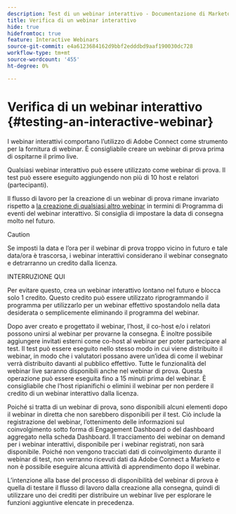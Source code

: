 ```yaml
---
description: Test di un webinar interattivo - Documentazione di Marketo - Documentazione del prodotto
title: Verifica di un webinar interattivo
hide: true
hidefromtoc: true
feature: Interactive Webinars
source-git-commit: e4a6123684162d9bbf2edddbd9aaf190030dc728
workflow-type: tm+mt
source-wordcount: '455'
ht-degree: 0%

---
```


# Verifica di un webinar interattivo {#testing-an-interactive-webinar}

I webinar interattivi comportano l’utilizzo di Adobe Connect come strumento per la fornitura di webinar. È consigliabile creare un webinar di prova prima di ospitarne il primo live.

Qualsiasi webinar interattivo può essere utilizzato come webinar di prova. Il test può essere eseguito aggiungendo non più di 10 host e relatori (partecipanti).

Il flusso di lavoro per la creazione di un webinar di prova rimane invariato rispetto a [la creazione di qualsiasi altro webinar](/help/marketo/product-docs/demand-generation/events/interactive-webinars/create-an-interactive-webinar.md) in termini di Programma di eventi del webinar interattivo. Si consiglia di impostare la data di consegna molto nel futuro.

>[!CAUTION]
>
>Se imposti la data e l’ora per il webinar di prova troppo vicino in futuro e tale data/ora è trascorsa, i webinar interattivi considerano il webinar consegnato e detrarranno un credito dalla licenza.

INTERRUZIONE QUI

Per evitare questo, crea un webinar interattivo lontano nel futuro e blocca solo 1 credito. Questo credito può essere utilizzato riprogrammando il programma per utilizzarlo per un webinar effettivo spostandolo nella data desiderata o semplicemente eliminando il programma del webinar.

Dopo aver creato e progettato il webinar, l’host, il co-host e/o i relatori possono unirsi al webinar per provarne la consegna. È inoltre possibile aggiungere invitati esterni come co-host al webinar per poter partecipare al test. Il test può essere eseguito nello stesso modo in cui viene distribuito il webinar, in modo che i valutatori possano avere un’idea di come il webinar verrà distribuito davanti al pubblico effettivo. Tutte le funzionalità del webinar live saranno disponibili anche nel webinar di prova. Questa operazione può essere eseguita fino a 15 minuti prima del webinar. È consigliabile che l’host ripianifichi o elimini il webinar per non perdere il credito di un webinar interattivo dalla licenza.

Poiché si tratta di un webinar di prova, sono disponibili alcuni elementi dopo il webinar in diretta che non sarebbero disponibili per il test. Ciò include la registrazione del webinar, l’ottenimento delle informazioni sul coinvolgimento sotto forma di Engagement Dashboard o del dashboard aggregato nella scheda Dashboard. Il tracciamento dei webinar on demand per i webinar interattivi, disponibile per i webinar registrati, non sarà disponibile. Poiché non vengono tracciati dati di coinvolgimento durante il webinar di test, non verranno ricevuti dati da Adobe Connect a Marketo e non è possibile eseguire alcuna attività di apprendimento dopo il webinar.

L’intenzione alla base del processo di disponibilità del webinar di prova è quella di testare il flusso di lavoro dalla creazione alla consegna, quindi di utilizzare uno dei crediti per distribuire un webinar live per esplorare le funzioni aggiuntive elencate in precedenza.
